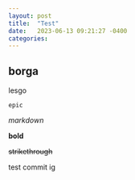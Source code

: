```yaml
---
layout: post
title:  "Test" 
date:   2023-06-13 09:21:27 -0400
categories:
---
```

## borga

lesgo

`epic`

*markdown*

**bold**

~~strikethrough~~

test commit ig